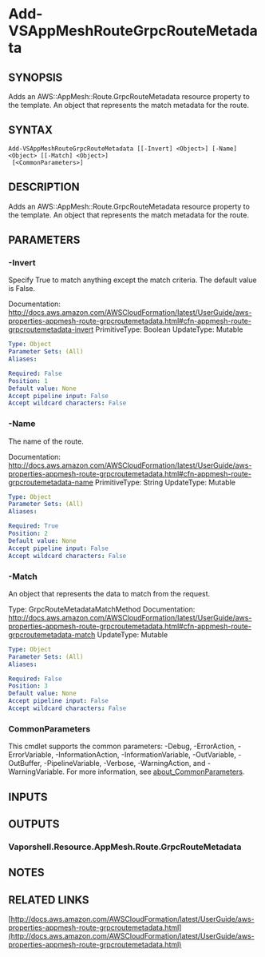 # Add-VSAppMeshRouteGrpcRouteMetadata

## SYNOPSIS
Adds an AWS::AppMesh::Route.GrpcRouteMetadata resource property to the template.
An object that represents the match metadata for the route.

## SYNTAX

```
Add-VSAppMeshRouteGrpcRouteMetadata [[-Invert] <Object>] [-Name] <Object> [[-Match] <Object>]
 [<CommonParameters>]
```

## DESCRIPTION
Adds an AWS::AppMesh::Route.GrpcRouteMetadata resource property to the template.
An object that represents the match metadata for the route.

## PARAMETERS

### -Invert
Specify True to match anything except the match criteria.
The default value is False.

Documentation: http://docs.aws.amazon.com/AWSCloudFormation/latest/UserGuide/aws-properties-appmesh-route-grpcroutemetadata.html#cfn-appmesh-route-grpcroutemetadata-invert
PrimitiveType: Boolean
UpdateType: Mutable

```yaml
Type: Object
Parameter Sets: (All)
Aliases:

Required: False
Position: 1
Default value: None
Accept pipeline input: False
Accept wildcard characters: False
```

### -Name
The name of the route.

Documentation: http://docs.aws.amazon.com/AWSCloudFormation/latest/UserGuide/aws-properties-appmesh-route-grpcroutemetadata.html#cfn-appmesh-route-grpcroutemetadata-name
PrimitiveType: String
UpdateType: Mutable

```yaml
Type: Object
Parameter Sets: (All)
Aliases:

Required: True
Position: 2
Default value: None
Accept pipeline input: False
Accept wildcard characters: False
```

### -Match
An object that represents the data to match from the request.

Type: GrpcRouteMetadataMatchMethod
Documentation: http://docs.aws.amazon.com/AWSCloudFormation/latest/UserGuide/aws-properties-appmesh-route-grpcroutemetadata.html#cfn-appmesh-route-grpcroutemetadata-match
UpdateType: Mutable

```yaml
Type: Object
Parameter Sets: (All)
Aliases:

Required: False
Position: 3
Default value: None
Accept pipeline input: False
Accept wildcard characters: False
```

### CommonParameters
This cmdlet supports the common parameters: -Debug, -ErrorAction, -ErrorVariable, -InformationAction, -InformationVariable, -OutVariable, -OutBuffer, -PipelineVariable, -Verbose, -WarningAction, and -WarningVariable. For more information, see [about_CommonParameters](http://go.microsoft.com/fwlink/?LinkID=113216).

## INPUTS

## OUTPUTS

### Vaporshell.Resource.AppMesh.Route.GrpcRouteMetadata
## NOTES

## RELATED LINKS

[http://docs.aws.amazon.com/AWSCloudFormation/latest/UserGuide/aws-properties-appmesh-route-grpcroutemetadata.html](http://docs.aws.amazon.com/AWSCloudFormation/latest/UserGuide/aws-properties-appmesh-route-grpcroutemetadata.html)

